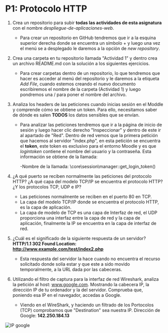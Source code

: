 # P1: Protocolo HTTP

1. Crea un repositorio para subir **todas las actividades de esta asignatura** con el nombre *despliegue-de-aplicaciones-web*.

    - Para crear un repositorio en GitHub tendremos que ir a la esquina superior derecha donde se encuentra un símbolo + y 
      luego una vez el menú se a desplegado le daremos a la opción de *new repository*.
   


2. Crea una carpeta en tu repositorio llamada "Actividad 1" y dentro crea un archivo README.md con la solución a los siguientes ejercicios.

    - Para crear carpetas dentro de un repositorio, lo que tendremos que hacer es acceder al menú del repositorio y le daremos a la etiqueta *Add File*,
      cuando estemos creando el nuevo documento escribiremos el nombre de la carpeta (Actividad 1) y luego pondremos una / para poner el nombre del archivo.



3. Analiza los headers de las peticiones cuando inicias sesión en el Moddle y comprende cómo se obtiene un token. 
   Para ello, necesitamos saber de dónde es salen **TODOS** los datos sensibles que se envían.

    - Para analizar las peticiones tendremos que ir a la página de inicio de sesión y luego hacer clic derecho "Inspeccionar" y dentro de este ir al apartado de "Red".
      Dentro de red vemos que la primera petición que hacemos al servidor "index.php", en esta petición se encuentra el **token**, este token es exclusivo para el 
      entorno Moodle y es que *logintoken* contiene el nombre del usuario y la contraseña. Esta información se obtiene de la llamada:
   
      -Nombre de la llamada: \core\session\manager::get_login_token()



4. ¿A qué puerto se reciben normalmente las peticiones del protocolo HTTP? ¿A qué capa del modelo TCP/IP se encuentra el protocolo HTTP?
    ¿Y los protocolos TCP, UDP e IP?
    
    - Las peticiones normalmente se reciben en el puerto 80 en TCP.
    - La capa del modelo TCP/IP donde se encuentra el protocolo HTTP, es la capa de aplicación.
    - La capa de modelo de TCP es una capa de Interfaz de red, el UDP proporciona una interfaz entre la capa de red y la capa de aplicación, finalmente 
      la IP se encuentra en la capa de interfaz de red.



5. ¿Cuál es el significado de la siguiente respuesta de un servidor? **HTTP/1.1 302 Found Location: http://www.example.com/test/index2.php**

    - Esta respuesta del servidor la hace cuando no encuentra el recurso solicitado donde solía estar y que este a sido movido temporalmente,
      a la URL dada por las cabeceras.


6. Utilizando el filtro de captura para la interfaz de red Wireshark, analiza la petición al host: www.google.com. Mostrando la cabecera IP, la dirección IP de tu ordenador y la del servidor. Comprueba que, poniendo esa IP en el navegador, accedas a Google. 

   - Viendo en el WireShark, y haciendo un filtrado de los Portocolos (TCP) comprobamos que "Destination" sea nuestra IP.
     Dirección de Google: **142.250.184.13**

![IP google](https://user-images.githubusercontent.com/113515330/192507905-33428fba-c9ad-48ac-bef0-6735a2fcfbfe.jpg)
